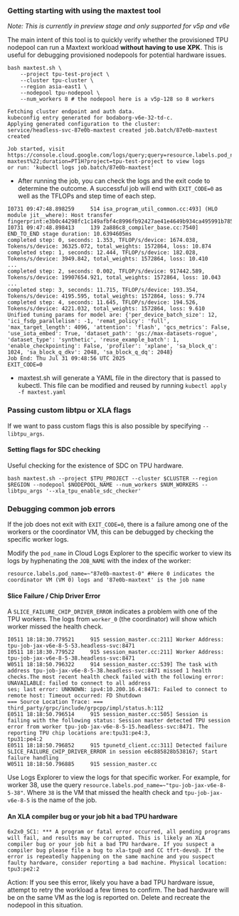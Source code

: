 ### Getting starting with using the maxtest tool

*Note: This is currently in preview stage and only supported for v5p and v6e*

The main intent of this tool is to quickly verify whether the provisioned TPU
nodepool can run a Maxtext workload **without having to
use XPK**. This is useful for debugging provisioned nodepools for potential hardware issues.

```shell
bash maxtest.sh \
    --project tpu-test-project \
    --cluster tpu-cluster \
    --region asia-east1 \
    --nodepool tpu-nodepool \
    --num_workers 8 # the nodepool here is a v5p-128 so 8 workers

Fetching cluster endpoint and auth data.
kubeconfig entry generated for bodaborg-v6e-32-td-c.
Applying generated configuration to the cluster:
service/headless-svc-87e0b-maxtest created job.batch/87e0b-maxtest created

Job started, visit https://console.cloud.google.com/logs/query;query=resource.labels.pod_name%3D~%2287e0b-maxtest%22;duration=PT1H?project=tpu-test-project to view logs
or run: 'kubectl logs job.batch/87e0b-maxtest'
```

-   After running the job, you can check the logs and the exit code to determine
    the outcome. A successful job will end with `EXIT_CODE=0` as well as the
    TFLOPs and step time of each step.

```
I0731 09:47:48.898259     514 isa_program_util_common.cc:493] (HLO module jit__where): Host transfer fingerprint:e3b0c44298fc1c149afbf4c8996fb92427ae41e4649b934ca495991b7852b855
I0731 09:47:48.898413     139 2a886c8_compiler_base.cc:7540] END_TO_END stage duration: 10.6394605ms
completed step: 0, seconds: 1.353, TFLOP/s/device: 1674.038, Tokens/s/device: 36325.072, total_weights: 1572864, loss: 10.874
completed step: 1, seconds: 12.444, TFLOP/s/device: 182.028, Tokens/s/device: 3949.842, total_weights: 1572864, loss: 10.410
...
completed step: 2, seconds: 0.002, TFLOP/s/device: 917442.589, Tokens/s/device: 19907654.921, total_weights: 1572864, loss: 10.043
...
completed step: 3, seconds: 11.715, TFLOP/s/device: 193.354, Tokens/s/device: 4195.595, total_weights: 1572864, loss: 9.774
completed step: 4, seconds: 11.645, TFLOP/s/device: 194.526, Tokens/s/device: 4221.032, total_weights: 1572864, loss: 9.610
Unified tuning params for model are: {'per_device_batch_size': 12, 'ici_fsdp_parallelism': -1, 'remat_policy': 'full', 'max_target_length': 4096, 'attention': 'flash', 'gcs_metrics': False, 'use_iota_embed': True, 'dataset_path': 'gs://max-datasets-rogue', 'dataset_type': 'synthetic', 'reuse_example_batch': 1, 'enable_checkpointing': False, 'profiler': 'xplane', 'sa_block_q': 1024, 'sa_block_q_dkv': 2048, 'sa_block_q_dq': 2048}
Job End: Thu Jul 31 09:48:56 UTC 2025
EXIT_CODE=0
```

-   maxtest.sh will generate a YAML file in the directory that is passed to kubectl. This file can be modified and reused by running `kubectl apply -f maxtest.yaml`

### Passing custom libtpu or XLA flags ###

If we want to pass custom flags this is also possible by specifying
`--libtpu_args`.


#### Setting flags for SDC checking ####

Useful checking for the existence of SDC on TPU hardware.

```
bash maxtest.sh --project $TPU_PROJECT --cluster $CLUSTER --region $REGION --nodepool $NODEPOOL_NAME --num_workers $NUM_WORKERS --libtpu_args '--xla_tpu_enable_sdc_checker'
```


### Debugging common job errors ###

If the job does not exit with `EXIT_CODE=0`, there is a failure among one of
the workers or the coordinator VM, this can be debugged by checking the specific
worker logs.

Modify the `pod_name` in Cloud Logs Explorer to the specific worker to view its logs
by hyphenating the `JOB_NAME` with the index of the worker:

```
resource.labels.pod_name=~"87e0b-maxtest-0" #Here 0 indicates the coordinator VM (VM 0) logs and '87e0b-maxtext' is the job name
```

#### Slice Failure / Chip Driver Error ####

A `SLICE_FAILURE_CHIP_DRIVER_ERROR` indicates a problem with one of the TPU workers. The logs from `worker_0` (the coordinator) will show which worker missed the health check.

```
I0511 18:18:30.779521     915 session_master.cc:211] Worker Address: tpu-job-jax-v6e-8-5-53.headless-svc:8471                                                                                                                                        
I0511 18:18:30.779522     915 session_master.cc:211] Worker Address: tpu-job-jax-v6e-8-5-38.headless-svc:8471                                                                                                                                        
W0511 18:18:50.796322     914 session_master.cc:539] The task with address tpu-job-jax-v6e-8-5-38.headless-svc:8471 missed 1 health checks.The most recent health check failed with the following error: UNAVAILABLE: failed to connect to all address
ses; last error: UNKNOWN: ipv4:10.200.16.4:8471: Failed to connect to remote host: Timeout occurred: FD Shutdown                                                                                                                                     
=== Source Location Trace: ===                                                                                                                                                                                                                       
third_party/grpc/include/grpcpp/impl/status.h:112                                                                                                                                                                                                    
E0511 18:18:50.796514     915 session_master.cc:505] Session is failing with the following status: Session master detected TPU session error from worker tpu-job-jax-v6e-8-5-15.headless-svc:8471. The reporting TPU chip locations are:tpu31:pe4:3, 
tpu31:pe4:2                                                                                                                                                                                                                                          
E0511 18:18:50.796852     915 tpunetd_client.cc:311] Detected failure SLICE_FAILURE_CHIP_DRIVER_ERROR in session e6c885828b538167; Start failure handling                                                                                            
W0511 18:18:50.796885     915 session_master.cc
```

Use Logs Explorer to view the logs for that specific worker. For example, for worker 38, use the query `resource.labels.pod_name=~"tpu-job-jax-v6e-8-5-38"`. Where `38` is the VM that missed the health check and `tpu-job-jax-v6e-8-5` is the name of the job.

#### An XLA compiler bug or your job hit a bad TPU hardware ####

```
6x2x0_SC1: *** A program or fatal error occurred, all pending programs will fail, and results may be corrupted. This is likely an XLA compiler bug or your job hit a bad TPU hardware. If you suspect a compiler bug please file a bug to xla-tpu@ and CC tfrt-devs@. If the error is repeatedly happening on the same machine and you suspect faulty hardware, consider reporting a bad machine. Physical location: tpu3:pe2:2
```

Action: If you see this error, likely you have a bad TPU hardware issue, attempt to retry the workload a few times to confirm. The bad hardware will be on the same VM as the log is reported on. Delete and recreate the nodepool in this situation.




